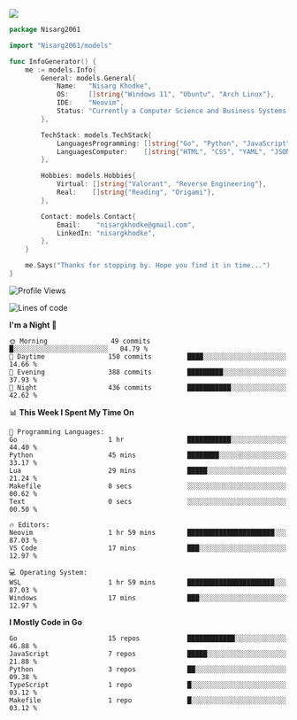 <!-- Banner -->

<img src="https://i.imgur.com/mz4ym1F.png" style="max-height:550px"/>

<!-- Coded Intro -->

```go
package Nisarg2061

import "Nisarg2061/models"

func InfoGenerator() {
	me := models.Info{
		General: models.General{
			Name:   "Nisarg Khodke",
			OS:     []string{"Windows 11", "Ubuntu", "Arch Linux"},
			IDE:    "Neovim",
			Status: "Currently a Computer Science and Business Systems Student.",
		},

		TechStack: models.TechStack{
			LanguagesProgramming: []string{"Go", "Python", "JavaScript", "Java"},
			LanguagesComputer:    []string{"HTML", "CSS", "YAML", "JSON", "MARKDOWN"},
		},

		Hobbies: models.Hobbies{
			Virtual: []string{"Valorant", "Reverse Engineering"},
			Real:    []string{"Reading", "Origami"},
		},

		Contact: models.Contact{
			Email:    "nisargkhodke@gmail.com",
			LinkedIn: "nisargkhodke",
		},
	}

	me.Says("Thanks for stopping by. Hope you find it in time...")
}
```
<!--START_SECTION:waka-->
![Profile Views](http://img.shields.io/badge/Profile%20Views-464-blue)

![Lines of code](https://img.shields.io/badge/From%20Hello%20World%20I%27ve%20Written-4.7%20million%20lines%20of%20code-blue)

**I'm a Night 🦉** 

```text
🌞 Morning                49 commits          █░░░░░░░░░░░░░░░░░░░░░░░░   04.79 % 
🌆 Daytime                150 commits         ████░░░░░░░░░░░░░░░░░░░░░   14.66 % 
🌃 Evening                388 commits         █████████░░░░░░░░░░░░░░░░   37.93 % 
🌙 Night                  436 commits         ███████████░░░░░░░░░░░░░░   42.62 % 
```


📊 **This Week I Spent My Time On** 

```text
💬 Programming Languages: 
Go                       1 hr                ███████████░░░░░░░░░░░░░░   44.40 % 
Python                   45 mins             ████████░░░░░░░░░░░░░░░░░   33.17 % 
Lua                      29 mins             █████░░░░░░░░░░░░░░░░░░░░   21.24 % 
Makefile                 0 secs              ░░░░░░░░░░░░░░░░░░░░░░░░░   00.62 % 
Text                     0 secs              ░░░░░░░░░░░░░░░░░░░░░░░░░   00.50 % 

🔥 Editors: 
Neovim                   1 hr 59 mins        ██████████████████████░░░   87.03 % 
VS Code                  17 mins             ███░░░░░░░░░░░░░░░░░░░░░░   12.97 % 

💻 Operating System: 
WSL                      1 hr 59 mins        ██████████████████████░░░   87.03 % 
Windows                  17 mins             ███░░░░░░░░░░░░░░░░░░░░░░   12.97 % 
```

**I Mostly Code in Go** 

```text
Go                       15 repos            ████████████░░░░░░░░░░░░░   46.88 % 
JavaScript               7 repos             █████░░░░░░░░░░░░░░░░░░░░   21.88 % 
Python                   3 repos             ██░░░░░░░░░░░░░░░░░░░░░░░   09.38 % 
TypeScript               1 repo              █░░░░░░░░░░░░░░░░░░░░░░░░   03.12 % 
Makefile                 1 repo              █░░░░░░░░░░░░░░░░░░░░░░░░   03.12 % 
```




<!--END_SECTION:waka-->
